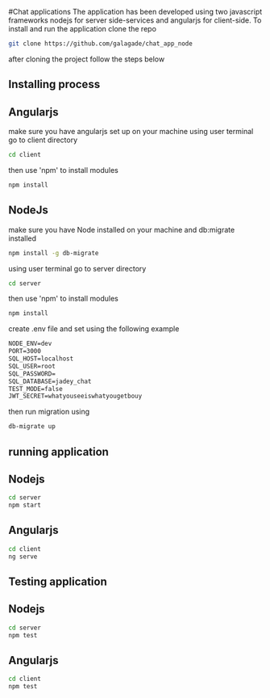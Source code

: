 #Chat applications 
The application has been developed using two javascript frameworks nodejs for server side-services and angularjs for client-side.
To install and run the application clone the repo

```bash
git clone https://github.com/galagade/chat_app_node
```
after cloning the project follow the steps below
## Installing process

## Angularjs
make sure you have angularjs set up on your machine
using user terminal go to client directory
 ```bash
cd client
```
then use 'npm' to install modules
```bash
npm install
``` 
## NodeJs
make sure you have Node installed on your machine
and db:migrate installed
```bash
npm install -g db-migrate
``` 

using user terminal go to server directory

 ```bash
cd server
```
then use 'npm' to install modules
```bash
npm install
``` 
create .env file and set using the following example
```txt
NODE_ENV=dev
PORT=3000
SQL_HOST=localhost
SQL_USER=root
SQL_PASSWORD=
SQL_DATABASE=jadey_chat
TEST_MODE=false
JWT_SECRET=whatyouseeiswhatyougetbouy

``` 
then run migration using 
```bash
db-migrate up
``` 

## running application
## Nodejs
 ```bash
cd server
npm start
```
## Angularjs
 ```bash
cd client
ng serve
```
## Testing application 
## Nodejs
 ```bash
cd server
npm test
```
## Angularjs
 ```bash
cd client
npm test
```
